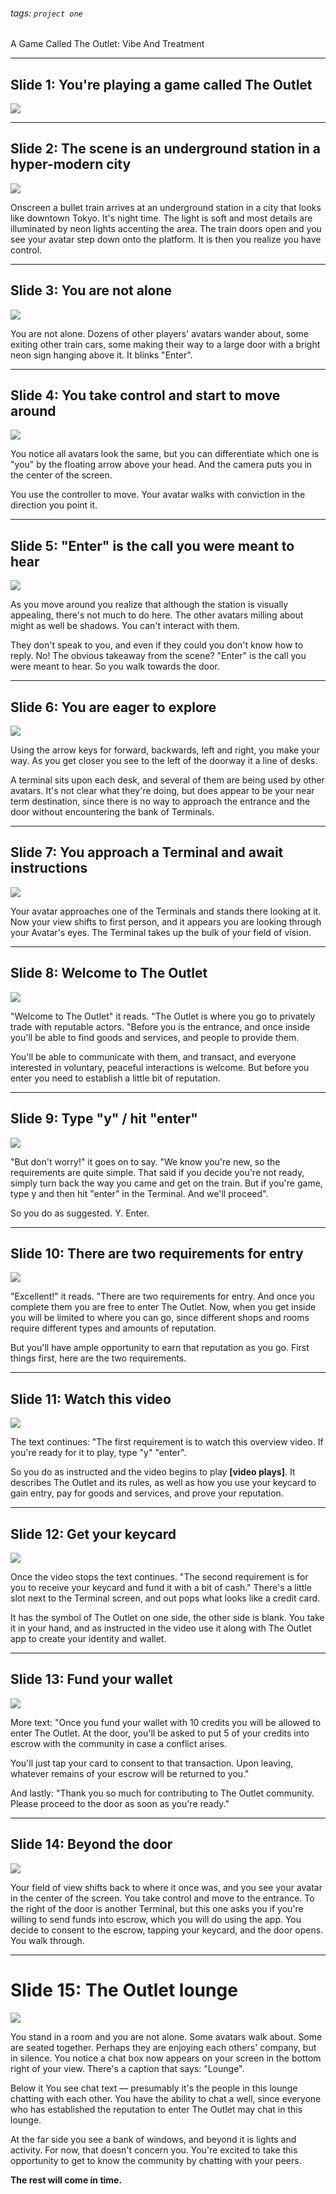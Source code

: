 ###### tags: `project one`

A Game Called The Outlet: Vibe And Treatment

---

## Slide 1: You're playing a game called The Outlet
![](https://i.imgur.com/vqwy9kS.jpg)

---

## Slide 2: The scene is an underground station in a hyper-modern city
![](https://i.imgur.com/5AMuTNU.jpg)


Onscreen a bullet train arrives at an underground station in a city that looks like downtown Tokyo. It's night time. The light is soft and most details are illuminated by neon lights accenting the area. The train doors open and you see your avatar step down onto the platform. It is then you realize you have control.

---

## Slide 3: You are not alone
![](https://i.imgur.com/ikdUnUE.jpg)


You are not alone. Dozens of other players' avatars wander about, some exiting other train cars, some making their way to a large door with a bright neon sign hanging above it. It blinks "Enter".

---

## Slide 4: You take control and start to move around
![](https://i.imgur.com/BLzlN81.png)


You notice all avatars look the same, but you can differentiate which one is "you" by the floating arrow above your head. And the camera puts you in the center of the screen.

You use the controller to move. Your avatar walks with conviction in the direction you point it.

---

## Slide 5: "Enter" is the call you were meant to hear
![](https://i.imgur.com/nMOB6vt.png)


As you move around you realize that although the station is visually appealing, there's not much to do here. The other avatars milling about might as well be shadows. You can't interact with them. 

They don't speak to you, and even if they could you don't know how to reply. No! The obvious takeaway from the scene? "Enter" is the call you were meant to hear. So you walk towards the door.

---

## Slide 6: You are eager to explore
![](https://i.imgur.com/Io7jKTq.jpg)


Using the arrow keys for forward, backwards, left and right, you make your way. As you get closer you see to the left of the doorway it a line of desks. 

A terminal sits upon each desk, and several of them are being used by other avatars. It's not clear what they're doing, but does appear to be your near term destination, since there is no way to approach the entrance and the door without encountering the bank of Terminals.

---

## Slide 7: You approach a Terminal and await instructions
![](https://i.imgur.com/WwK8nUE.png)

Your avatar approaches one of the Terminals and stands there looking at it. Now your view shifts to first person, and it appears you are looking through your Avatar's eyes. The Terminal takes up the bulk of your field of vision.

---

## Slide 8: Welcome to The Outlet
![](https://i.imgur.com/61Rdnae.jpg)


"Welcome to The Outlet" it reads. "The Outlet is where you go to privately trade with reputable actors. "Before you is the entrance, and once inside you'll be able to find goods and services, and people to provide them. 

You'll be able to communicate with them, and transact, and everyone interested in voluntary, peaceful interactions is welcome. But before you enter you need to establish a little bit of reputation. 

---

## Slide 9: Type "y" / hit "enter"
![](https://i.imgur.com/D1PlHH0.png)


"But don't worry!" it goes on to say.  "We know you're new, so the requirements are quite simple. That said if you decide you're not ready, simply turn back the way you came and get on the train. But if you're game, type y and then hit "enter" in the Terminal. And we'll proceed".

So you do as suggested. Y. Enter.

---

## Slide 10: There are two requirements for entry
![](https://i.imgur.com/gxDFU2K.png)

"Excellent!" it reads. "There are two requirements for entry. And once you complete them you are free to enter The Outlet. Now, when you get inside you will be limited to where you can go, since different shops and rooms require different types and amounts of reputation. 

But you'll have ample opportunity to earn that reputation as you go. First things first, here are the two requirements. 

---

## Slide 11: Watch this video
![](https://i.imgur.com/J6xTiGY.jpg)

The text continues: "The first requirement is to watch this overview video. If you're ready for it to play, type "y" "enter".

So you do as instructed and the video begins to play **[video plays]**. It describes The Outlet and its rules, as well as how you use your keycard to gain entry, pay for goods and services, and prove your reputation.

---

## Slide 12: Get your keycard
![](https://i.imgur.com/gL3uocd.jpg)


Once the video stops the text continues. "The second requirement is for you to receive your keycard and fund it with a bit of cash." There's a little slot next to the Terminal screen, and out pops what looks like a credit card. 

It has the symbol of The Outlet on one side, the other side is blank. You take it in your hand, and as instructed in the video use it along with The Outlet app to create your identity and wallet.

---

## Slide 13: Fund your wallet
![](https://i.imgur.com/6fdc46I.jpg)

More text: "Once you fund your wallet with 10 credits you will be allowed to enter The Outlet. At the door, you'll be asked to put 5 of your credits into escrow with the community in case a conflict arises. 

You'll just tap your card to consent to that transaction. Upon leaving, whatever remains of your escrow will be returned to you." 

And lastly: "Thank you so much for contributing to The Outlet community. Please proceed to the door as soon as you're ready."

---

## Slide 14: Beyond the door
![](https://i.imgur.com/ftTeXMq.jpg)

Your field of view shifts back to where it once was, and you see your avatar in the center of the screen. You take control and move to the entrance. To the right of the door is another Terminal, but this one asks you if you're willing to send funds into escrow, which you will do using the app. You decide to consent to the escrow, tapping your keycard, and the door opens. You walk through.

---

# Slide 15: The Outlet lounge
![](https://i.imgur.com/zWZ7xN9.jpg)


You stand in a room and you are not alone. Some avatars walk about. Some are seated together. Perhaps they are enjoying each others' company, but in silence. You notice a chat box now appears on your screen in the bottom right of your view. There's a caption that says: "Lounge". 

Below it  You see chat text — presumably it's the people in this lounge chatting with each other. You have the ability to chat a well, since everyone who has established the reputation to enter The Outlet may chat in this lounge. 

At the far side you see a bank of windows, and beyond it is lights and activity. For now, that doesn't concern you. You're excited to take this opportunity to get to know the community by chatting with your peers. 

**The rest will come in time.**
